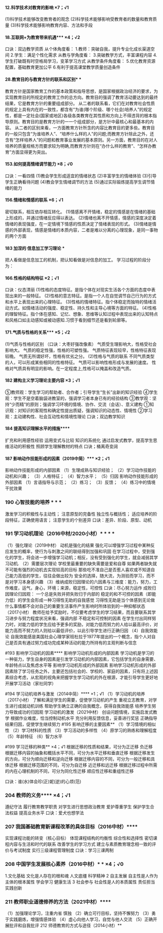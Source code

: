 #### 12.科学技术对教育的影响 ×7；√1  
(1)科学技术能够改变教育者的观念
(2)科学技术能够影响受教育者的数量和教育质量
(3)科学技术能够影响教育内容、方法和手段
#### 18.互联网+为教育带来机遇*** ×4；√2  
口诀：双边教学资质
从个体角度看：
1.教师：突破自我，提升专业化成长渠道空间
2.学生：满足个性化需求
从教与学角度看：
3.突破教学方式，丰富课程内容
4.学生打破既有时空格局学习，变革学习方式
从教学条件角度看：
5.优化教育资源配置，基础教育更加公平
6.有利于提高课堂教学质量创造条件

#### 28.教育目的与教育方针的联系和区别* *
教育方针是国家教育工作的基本政策和指导思想，是国家根据政治经济的要求，为实现教育目的所规定的教育工作的总方向。教育目的强调了教育活动要达到的最终结果，它是教育方针的重要组成部分。
从二者的联系看，它们在对教育社会性质的规定上具有内在的一致性，都含有“为谁(哪个阶级、哪个社会)培养人”的规定性，都是一定社会(国家或地区)各级各类教育在其性质和方向上不得违背的根本指导原则。教育目的是教育方针的一一个组成部分，是方针中最核心和最基本的内容。
从二者的区别来看，一方面教育方针所含的内容比教育目的更多些。教育目的一般只包含“为谁培养人”、“培养什么样的人"的问题;而教育方针除此之外，还含有“怎样培养人”的问题和教育事业发展的基本原则。另一方面，教育目的在对人培养的质量规格方而要求较为明确,而教育方针则在“办什么样的教育”、“怎样办教育”方面显得更为突出。
#### 153.如何提高情绪调节能力 ×8；√0  
口诀：一看四情
(1)教会学生形成适宜的情绪状态
(2)丰富学生的情绪体验
(3)引导学生正确看待问题
(4)教会学生情绪调节的方法
(5)通过实际锻炼提高学生调节情绪的能力
#### 156.情绪和情感的联系 ×6；√1  
密切联系，相互依存相互转化。
(1)情感离不开情绪，稳定的情感是在情绪的基础上形成的，并通过情绪反应得以表达。
(2)情绪也离不开情感，情感的深度决定着情绪的表现强度，在一定情境下情感的性质决定了情绪表现的形式。
(3)情绪是情感的外部表现，情感是情绪的本质内容，二者是难以分离的心理现象，是同一事物的两个方面
#### 183 加涅的 信息加工学习理论 *
把人看做是信息加工的机制，把认知看做是对信息的加工。
学习过程的阶段分为：
#### 166.性格的结构特征 ×2；√1  
口诀：仪态清丽
(1)性格的态度特征。是指个体在对现实生活各个方面的态度中表现出来的一般特征。
(2)性格的意志特征。是指一个人在自觉调节自己行为的方式和水平上表现出来的心理特征。
(3)性格的情绪特征。指个体稳定而独特的情绪活动方式。如情绪活动的强度、稳定性、持久性和主导心境等方面的特征。
(4)性格的理智特征。指个体在感知、记忆、想象、思维等认知过程中表现出来的认知特点和风格口如主动感知或被动感知.习惯于看到细节还是看到轮廓等。
#### 171.气质与性格的关系*** ×5；√2  
(1)气质与性格的区别 （口诀：大枣好强改像素）
气质受生理影响大，性格受社会影响大。
气质的稳定性强，性格的可塑性强。
气质特征表现较早，性格特征表现较晚。
气质无所谓好坏，性格有优劣之分。
(2)性格与气质的联系
不同气质类型的人，可以形成某些相同的性格特征。
气质可以影响性格形成与发展的速度。
性格对气质具有明显的影响。在一定程度上,性格可以掩盖和改造气质。
#### 182 建构主义学习理论主要内容 ×3；√1  
⑤教师观：学生学习的帮助者、合作者；引导学生“生长”出新的知识经验
④学生观：学生不是空着脑袋进教室的，强调学习者本身已有的经验结构
③教学观：坚持“少而精”的原则；强调学习环境的情境、协作、交流（会话）、意义建构
①知识观：对知识的客观性和确定性提出质疑，强调知识的动态性、情境性
②学习观：主动建构性、社会互动性和情境性理论
口诀；双边教学知识
#### 184 提高知识理解水平的措施****
扩充和利用感性经验
运用变式与比较
知识的系统化
通过启发式教学，提高学生思维活动的积极性
照顾学生理解教材的特点
口诀；桶离奇变阔

#### 187 影响动作技能形成的因素（2019中简）*** ×2；√1  
影响动作技能形成的内部因素
（1）生理成熟与知识经验； 
（2）学习动作技能的动机和兴趣；
（3）人格特征；
（4）智力水平；
（5）归因
影响动作技能形成的外部因素
（1）言语指导与示范；
（2）练习；
（3）反馈；
（4）练习中的情境干扰效果

### 190 心智技能的培养 * * *
激发学习的积极性与主动性；
注意原型的完备性 独立性与概括性；
适应培养的阶段特征，正确使用语言；注意学生的个别差异
口诀：差异、阶段、原型、动机

### 191 学习动机理论（2016中材/2020小材）* * * *
（1）强化理论（2019中材）
动机是强化的结果 强化可以增强学习过程中某种反应发生的概率，使行为与刺激之间的联结得到加强和巩固 在学习过程中，受到强化的学生，将会进一步增强学习动机；相反，没有受到强化的学生，就会减弱其学习动机.
（2）需要层次理论
学校里最重要的缺失需要是爱和自尊 如果两者缺失就不可能有强烈的动机去实现较高的目标 那些吃不准自己是否惹人喜欢或不知道自己能力高低的学生，往往会做出较为 安全的选择，随大流，为测验而学习，而不是对学习本身感兴趣
（3）维纳成败归因理论的六因素与三维度：能力，努力，工作难度，运气，身心，环境；来源，稳定性，可控性
口诀：尽心努力运作
成败归因理论归因观：
一个总是失败并把失败归于内部的 稳定的和不可控的因素（即能力低）的学生会形成一种习得性无助的自我感觉 习得性无助是当个体感到无论做什么事情都不会对自己的重要生活事件产生影响时所体验到的一种抑郁状态 （2017小材）
教师在给予奖励时，不仅要考虑学生的学习结果，而且要联系其学习进步与努力程度状况来看，强调内部 不稳定和可控制的因素 在学生付出同样努力时，对能力低的学生应给予更多的奖励，对能力低而努力的人给以最高评价，对能力高而不努力的人则给以最低评价，以此引导学生进行正确归因
（4）自我效能论
自我效能感是美国社会心理学家班杜拉于1977年提出的一个概念，指个人对自己是否具有通过努力成功完成某种活动的能力所持有的主观判断与信念

#193 影响学习动机的因素****
影响学习动机形成的内部因素
学习动机是学习的一种驱力，学生自身的因素是引发学习动机的内部因素，它包括学生的自身需要、年龄特点以及焦虑水平等
影响学习动机形成的外部因素
影响学习动机形成的外部因素除了学习任务之外，主要还包括社会的、学校的、家庭的因素，只有将上述因素综合考虑，从宏观的视角来把握学生学习动机的外在根源，才能引导学生更好地开展学习活动（家社同学）

#194 学习动机培养与激发（2014中简）**** ×1；√1 
（1）学习动机的培养（2017小材）
了解和满足学生的需要，促使学习动机的产生
重视立志教育，对学生进行成就动机训练
帮助学生确立正确的自我概念，获得自我效能感
培养学生努力导致成功的归因观
学习动机的激发（2021中材）
创设问题情境，实施启发式教学
根据作业难度，恰当控制动机水平
充分利用反馈信息，妥善进行奖惩
正确指导结果归因，促使学生继续努力
#195 影响迁移的主要因素**
（1）学习情境的相似性
（2）学习材料的性质
（3）学习活动的多样性
（4）原学习的熟练和理解程度
（5）年龄特征
（6）智力水平


#199 学习迁移的种类** ×4；√1 
根据迁移的性质和结果，可分为正迁移 负迁移
根据迁移内容的抽象和概括水平不同，可分为水平迁移和垂直迁移
根据迁移发生的方向，可分为顺向迁移和逆向迁移
根据迁移内容的不同，可分为一般迁移和具体迁移
根据迁移范围的不同，可分为自迁移 近迁移和远迁移
根据迁移过程中所需的内在心理机制的不同，可分为同化性迁移 顺应性迁移和重组性迁移

口诀：谁(水)体会珍(正)妮(逆)的心烦(范)

### 204 教师的义务**** ×4；√1 
遵纪守法
履行教育教学职责
对学生进行思想政治教育
爱护尊重学生
保护学生合法权益
提高业务水平
口诀：爱犬也想学法
### 207 我国基础教育新课程改革的具体目标（2016中材）****
实现课程功能的转变（核心目标）
体现课程结构的均衡性 综合性和选择性
密切课程内容与生活和时代的联系
改善学生的学习方式
建立与素质教育理念相一致的评价与考试制度
实行三级课程管理制度
口诀：学习三课两制
### 208 中国学生发展核心素养（2016中材）* * ×4；√0 
1.文化基础
文化是人存在的根和魂
人文底缰
科学精神
2 自主发展
自主性是人作为主体的根本属性
学会学习
健康生活
3 社会参与
社会性是人的本质属性
责任担当
实践创新
### 211 教师职业道德修养的方法（2021中材）****
（1）加强理论学习，注重内省 慎独
（2）确立可行目标，坚持不懈努力
（3）勇于实践磨炼，增强情感体验
（4）虚心向他人学习，自觉与他人交流
（5）正确开展批评和自我批评
212 师德教育的方式与途径（2014小材）**
